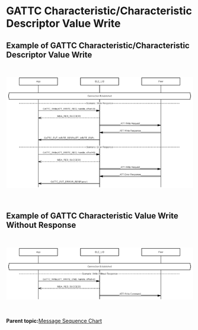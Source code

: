 # GATTC Characteristic/Characteristic Descriptor Value Write

## Example of GATTC Characteristic/Characteristic Descriptor Value Write

<br />

![](GUID-D34BD40D-D578-4069-9403-98763285E405-low.png)

<br />

## Example of GATTC Characteristic Value Write Without Response

<br />

![](GUID-D0EBC4AC-BF5D-43C0-9753-4B6403F20903-low.png)

<br />

**Parent topic:**[Message Sequence Chart](GUID-4E6414B1-49B8-427C-ACFB-97EF00444F24.md)

